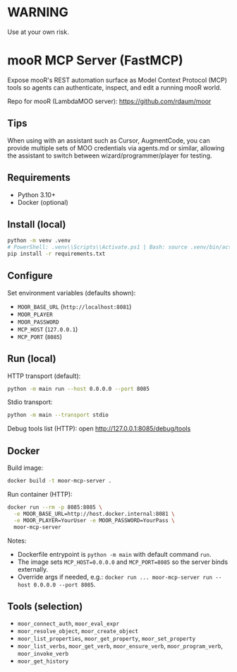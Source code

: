 # WARNING

Use at your own risk.  

# mooR MCP Server (FastMCP)

Expose mooR's REST automation surface as Model Context Protocol (MCP) tools so agents can authenticate, inspect, and edit a running mooR world.

Repo for mooR (LambdaMOO server): https://github.com/rdaum/moor

## Tips

When using with an assistant such as Cursor, AugmentCode, you can provide multiple sets of MOO credentials via agents.md or similar, allowing the assistant to switch between wizard/programmer/player for testing.

## Requirements
- Python 3.10+
- Docker (optional)

## Install (local)
```bash
python -m venv .venv
# PowerShell: .venv\\Scripts\\Activate.ps1 | Bash: source .venv/bin/activate
pip install -r requirements.txt
```

## Configure
Set environment variables (defaults shown):
- `MOOR_BASE_URL` (`http://localhost:8081`)
- `MOOR_PLAYER`
- `MOOR_PASSWORD`
- `MCP_HOST` (`127.0.0.1`)
- `MCP_PORT` (`8085`)

## Run (local)
HTTP transport (default):
```bash
python -m main run --host 0.0.0.0 --port 8085
```
Stdio transport:
```bash
python -m main --transport stdio
```
Debug tools list (HTTP): open http://127.0.0.1:8085/debug/tools

## Docker
Build image:
```bash
docker build -t moor-mcp-server .
```
Run container (HTTP):
```bash
docker run --rm -p 8085:8085 \
  -e MOOR_BASE_URL=http://host.docker.internal:8081 \
  -e MOOR_PLAYER=YourUser -e MOOR_PASSWORD=YourPass \
  moor-mcp-server
```
Notes:
- Dockerfile entrypoint is `python -m main` with default command `run`.
- The image sets `MCP_HOST=0.0.0.0` and `MCP_PORT=8085` so the server binds externally.
- Override args if needed, e.g.: `docker run ... moor-mcp-server run --host 0.0.0.0 --port 8085`.

## Tools (selection)
- `moor_connect_auth`, `moor_eval_expr`
- `moor_resolve_object`, `moor_create_object`
- `moor_list_properties`, `moor_get_property`, `moor_set_property`
- `moor_list_verbs`, `moor_get_verb`, `moor_ensure_verb`, `moor_program_verb`, `moor_invoke_verb`
- `moor_get_history`
